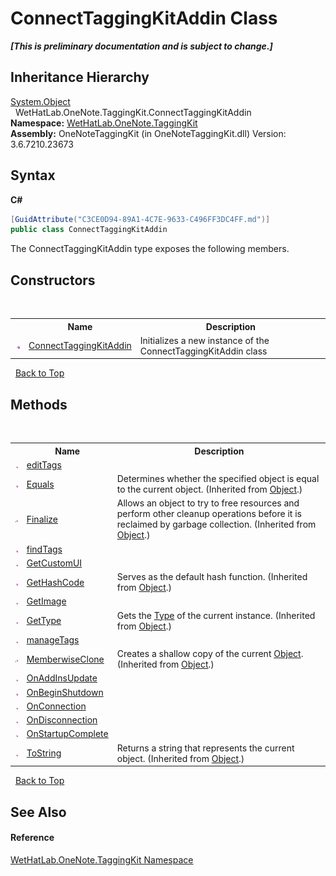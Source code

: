 # ConnectTaggingKitAddin Class
 _**\[This is preliminary documentation and is subject to change.\]**_


## Inheritance Hierarchy
<a href="http://msdn2.microsoft.com/en-us/library/e5kfa45b" target="_blank">System.Object</a><br />&nbsp;&nbsp;WetHatLab.OneNote.TaggingKit.ConnectTaggingKitAddin<br />
**Namespace:**&nbsp;<a href="4e00c8ac-fc03-0e6d-d2fd-b2c7565a9aa0.md">WetHatLab.OneNote.TaggingKit</a><br />**Assembly:**&nbsp;OneNoteTaggingKit (in OneNoteTaggingKit.dll) Version: 3.6.7210.23673

## Syntax

**C#**<br />
``` C#
[GuidAttribute("C3CE0D94-89A1-4C7E-9633-C496FF3DC4FF.md")]
public class ConnectTaggingKitAddin
```

The ConnectTaggingKitAddin type exposes the following members.


## Constructors
&nbsp;<table><tr><th></th><th>Name</th><th>Description</th></tr><tr><td>![Public method](media/pubmethod.gif "Public method")</td><td><a href="8607451f-5de8-6043-8532-d1f72db2a11e.md">ConnectTaggingKitAddin</a></td><td>
Initializes a new instance of the ConnectTaggingKitAddin class</td></tr></table>&nbsp;
<a href="#connecttaggingkitaddin-class">Back to Top</a>

## Methods
&nbsp;<table><tr><th></th><th>Name</th><th>Description</th></tr><tr><td>![Public method](media/pubmethod.gif "Public method")</td><td><a href="291085cd-5e3e-41e0-9774-69d11c76c133.md">editTags</a></td><td /></tr><tr><td>![Public method](media/pubmethod.gif "Public method")</td><td><a href="http://msdn2.microsoft.com/en-us/library/bsc2ak47" target="_blank">Equals</a></td><td>
Determines whether the specified object is equal to the current object.
 (Inherited from <a href="http://msdn2.microsoft.com/en-us/library/e5kfa45b" target="_blank">Object</a>.)</td></tr><tr><td>![Protected method](media/protmethod.gif "Protected method")</td><td><a href="http://msdn2.microsoft.com/en-us/library/4k87zsw7" target="_blank">Finalize</a></td><td>
Allows an object to try to free resources and perform other cleanup operations before it is reclaimed by garbage collection.
 (Inherited from <a href="http://msdn2.microsoft.com/en-us/library/e5kfa45b" target="_blank">Object</a>.)</td></tr><tr><td>![Public method](media/pubmethod.gif "Public method")</td><td><a href="9b22648f-00b9-5212-cb7b-4bfed975adcb.md">findTags</a></td><td /></tr><tr><td>![Public method](media/pubmethod.gif "Public method")</td><td><a href="fb0acce4-0738-98bf-cb3f-32ab86930210.md">GetCustomUI</a></td><td /></tr><tr><td>![Public method](media/pubmethod.gif "Public method")</td><td><a href="http://msdn2.microsoft.com/en-us/library/zdee4b3y" target="_blank">GetHashCode</a></td><td>
Serves as the default hash function.
 (Inherited from <a href="http://msdn2.microsoft.com/en-us/library/e5kfa45b" target="_blank">Object</a>.)</td></tr><tr><td>![Public method](media/pubmethod.gif "Public method")</td><td><a href="6e76622e-8b8b-ea02-9f8e-402c16cd3b4a.md">GetImage</a></td><td /></tr><tr><td>![Public method](media/pubmethod.gif "Public method")</td><td><a href="http://msdn2.microsoft.com/en-us/library/dfwy45w9" target="_blank">GetType</a></td><td>
Gets the <a href="http://msdn2.microsoft.com/en-us/library/42892f65" target="_blank">Type</a> of the current instance.
 (Inherited from <a href="http://msdn2.microsoft.com/en-us/library/e5kfa45b" target="_blank">Object</a>.)</td></tr><tr><td>![Public method](media/pubmethod.gif "Public method")</td><td><a href="cc064d0a-b8a7-4b92-f9a6-cf643bbd93fd.md">manageTags</a></td><td /></tr><tr><td>![Protected method](media/protmethod.gif "Protected method")</td><td><a href="http://msdn2.microsoft.com/en-us/library/57ctke0a" target="_blank">MemberwiseClone</a></td><td>
Creates a shallow copy of the current <a href="http://msdn2.microsoft.com/en-us/library/e5kfa45b" target="_blank">Object</a>.
 (Inherited from <a href="http://msdn2.microsoft.com/en-us/library/e5kfa45b" target="_blank">Object</a>.)</td></tr><tr><td>![Public method](media/pubmethod.gif "Public method")</td><td><a href="15c1a9dd-9405-db5e-ff9a-a9b0cf582ad3.md">OnAddInsUpdate</a></td><td /></tr><tr><td>![Public method](media/pubmethod.gif "Public method")</td><td><a href="718dfca2-30a1-5392-590d-227ecfd214b4.md">OnBeginShutdown</a></td><td /></tr><tr><td>![Public method](media/pubmethod.gif "Public method")</td><td><a href="2738cda1-6298-4ad5-01f2-e820718837c6.md">OnConnection</a></td><td /></tr><tr><td>![Public method](media/pubmethod.gif "Public method")</td><td><a href="02787072-df8a-c116-ca4c-ae13a0df6e32.md">OnDisconnection</a></td><td /></tr><tr><td>![Public method](media/pubmethod.gif "Public method")</td><td><a href="9bff8e94-8337-ef08-8c02-16775e00a4dc.md">OnStartupComplete</a></td><td /></tr><tr><td>![Public method](media/pubmethod.gif "Public method")</td><td><a href="http://msdn2.microsoft.com/en-us/library/7bxwbwt2" target="_blank">ToString</a></td><td>
Returns a string that represents the current object.
 (Inherited from <a href="http://msdn2.microsoft.com/en-us/library/e5kfa45b" target="_blank">Object</a>.)</td></tr></table>&nbsp;
<a href="#connecttaggingkitaddin-class">Back to Top</a>

## See Also


#### Reference
<a href="4e00c8ac-fc03-0e6d-d2fd-b2c7565a9aa0.md">WetHatLab.OneNote.TaggingKit Namespace</a><br />